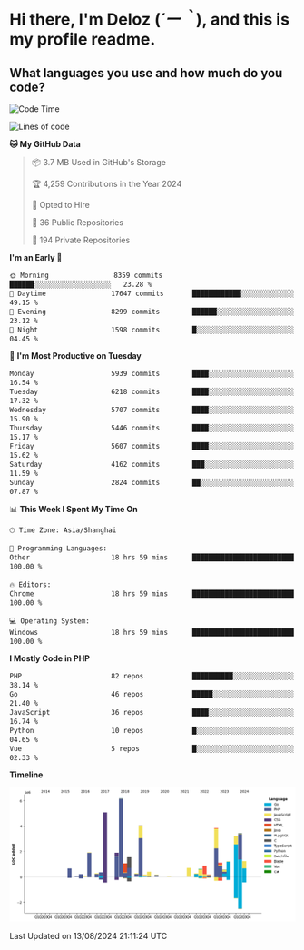# **Hi there, I'm Deloz (*´ー｀*), and this is my profile readme.**

## **What languages you use and how much do you code?**

<!--START_SECTION:waka-->
![Code Time](http://img.shields.io/badge/Code%20Time-4%2C544%20hrs%2057%20mins-blue)

![Lines of code](https://img.shields.io/badge/From%20Hello%20World%20I%27ve%20Written-41.7%20million%20lines%20of%20code-blue)

**🐱 My GitHub Data** 

> 📦 3.7 MB Used in GitHub's Storage 
 > 
> 🏆 4,259 Contributions in the Year 2024
 > 
> 💼 Opted to Hire
 > 
> 📜 36 Public Repositories 
 > 
> 🔑 194 Private Repositories 
 > 
**I'm an Early 🐤** 

```text
🌞 Morning                8359 commits        ██████░░░░░░░░░░░░░░░░░░░   23.28 % 
🌆 Daytime                17647 commits       ████████████░░░░░░░░░░░░░   49.15 % 
🌃 Evening                8299 commits        ██████░░░░░░░░░░░░░░░░░░░   23.12 % 
🌙 Night                  1598 commits        █░░░░░░░░░░░░░░░░░░░░░░░░   04.45 % 
```
📅 **I'm Most Productive on Tuesday** 

```text
Monday                   5939 commits        ████░░░░░░░░░░░░░░░░░░░░░   16.54 % 
Tuesday                  6218 commits        ████░░░░░░░░░░░░░░░░░░░░░   17.32 % 
Wednesday                5707 commits        ████░░░░░░░░░░░░░░░░░░░░░   15.90 % 
Thursday                 5446 commits        ████░░░░░░░░░░░░░░░░░░░░░   15.17 % 
Friday                   5607 commits        ████░░░░░░░░░░░░░░░░░░░░░   15.62 % 
Saturday                 4162 commits        ███░░░░░░░░░░░░░░░░░░░░░░   11.59 % 
Sunday                   2824 commits        ██░░░░░░░░░░░░░░░░░░░░░░░   07.87 % 
```


📊 **This Week I Spent My Time On** 

```text
🕑︎ Time Zone: Asia/Shanghai

💬 Programming Languages: 
Other                    18 hrs 59 mins      █████████████████████████   100.00 % 

🔥 Editors: 
Chrome                   18 hrs 59 mins      █████████████████████████   100.00 % 

💻 Operating System: 
Windows                  18 hrs 59 mins      █████████████████████████   100.00 % 
```

**I Mostly Code in PHP** 

```text
PHP                      82 repos            ██████████░░░░░░░░░░░░░░░   38.14 % 
Go                       46 repos            █████░░░░░░░░░░░░░░░░░░░░   21.40 % 
JavaScript               36 repos            ████░░░░░░░░░░░░░░░░░░░░░   16.74 % 
Python                   10 repos            █░░░░░░░░░░░░░░░░░░░░░░░░   04.65 % 
Vue                      5 repos             █░░░░░░░░░░░░░░░░░░░░░░░░   02.33 % 
```



**Timeline**

![Lines of Code chart](https://raw.githubusercontent.com/deloz/deloz/main/assets/bar_graph.png)


 Last Updated on 13/08/2024 21:11:24 UTC
<!--END_SECTION:waka-->
